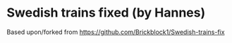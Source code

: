# Swedish trains fixed (by Hannes)

Based upon/forked from https://github.com/Brickblock1/Swedish-trains-fix

